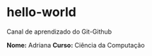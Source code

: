 # hello-world
Canal de aprendizado do Git-Github


**Nome:** Adriana
**Curso:** Ciência da Computação
